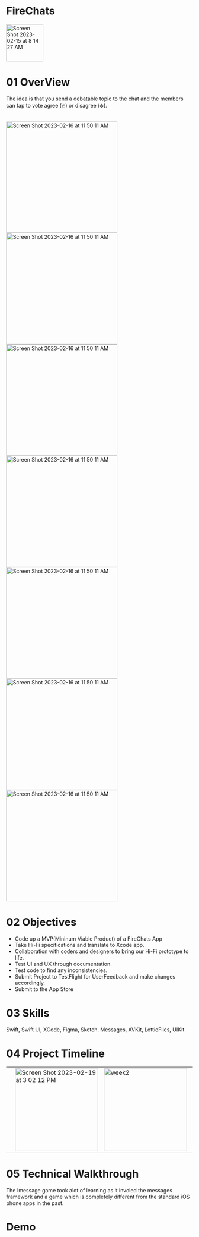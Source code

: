 # FireChats
<img width="100" alt="Screen Shot 2023-02-15 at 8 14 27 AM" src="https://github.com/ngordon68/Challenge6/assets/102773701/a7e7b6bf-ce8b-45b7-83d7-3a1610ae1e5e.png">

# 01 OverView

The idea is that you send a debatable topic to the chat and the members can tap to vote agree (🔥) or disagree (❄️).   


## 
<img width="300px; height: 500px;" alt="Screen Shot 2023-02-16 at 11 50 11 AM" src="https://github.com/ngordon68/FireChats/assets/102773701/bcec6974-955e-432a-a065-881cfe5fb9cd">
<img width="300px; height: 500px;" alt="Screen Shot 2023-02-16 at 11 50 11 AM" src="https://github.com/ngordon68/FireChats/assets/102773701/b6a7f061-8e01-4c70-a5ca-a0328382f26b)">
<img width="300px; height: 500px;" alt="Screen Shot 2023-02-16 at 11 50 11 AM" src="https://github.com/ngordon68/FireChats/assets/102773701/4af1743f-9ce7-4d72-aba2-2e6520e2b30d">
<img width="300px; height: 500px;" alt="Screen Shot 2023-02-16 at 11 50 11 AM" src="https://github.com/ngordon68/FireChats/assets/102773701/d9a9a010-4842-42bc-9013-d9efbba2c560">
<img width="300px; height: 500px;" alt="Screen Shot 2023-02-16 at 11 50 11 AM" src="https://github.com/ngordon68/FireChats/assets/102773701/6b5d60e5-d88d-4d17-8e2e-650323b27006">
<img width="300px; height: 500px;" alt="Screen Shot 2023-02-16 at 11 50 11 AM" src="https://github.com/ngordon68/FireChats/assets/102773701/b743c11d-0831-427d-8391-941d26826385">
<img width="300px; height: 500px;" alt="Screen Shot 2023-02-16 at 11 50 11 AM" src="https://github.com/ngordon68/FireChats/assets/102773701/c7f4dc96-6c62-4b88-a935-c9a809a02f90">





# 02 Objectives 
- Code up a MVP(Mininum Viable Product) of a FireChats App
- Take Hi-Fi specifications and translate to Xcode app.
- Collaboration with coders and designers to bring our Hi-Fi prototype to life.
- Test UI and UX through documentation.
- Test code to find any inconsistencies.
- Submit Project to TestFlight for UserFeedback and make changes accordingly.
- Submit to the App Store

# 03 Skills
Swift, Swift UI, XCode, Figma, Sketch.
Messages, AVKit, LottieFiles, UIKit






# 04 Project Timeline


 <table>
 <tr>
  <td>
 
   

  <td>
 <img width="224" alt="Screen Shot 2023-02-19 at 3 02 12 PM" src="https://user-images.githubusercontent.com/124601363/219972338-2c7dc4ab-676e-48dd-9e74-47b3210e9e2a.png">

   <td>
   
   <img width="224" alt="week2" src="https://user-images.githubusercontent.com/124601363/219970911-228e0e89-ecce-4af7-b2ec-d79adfcc28f3.png">

  <td>
  
  <td>
  <img width="224" alt="week3" src="https://user-images.githubusercontent.com/124601363/219971006-3d179f9d-5e97-44d3-b731-2ab86a9cd50d.png">


  <td>
  <tr>
   <table>
    
   
# 05 Technical Walkthrough
    
 The Imessage game took alot of learning as it involed the messages framework and a game which is completely different from the standard iOS phone apps in the past.
    
    
   

# Demo

    
    





    
